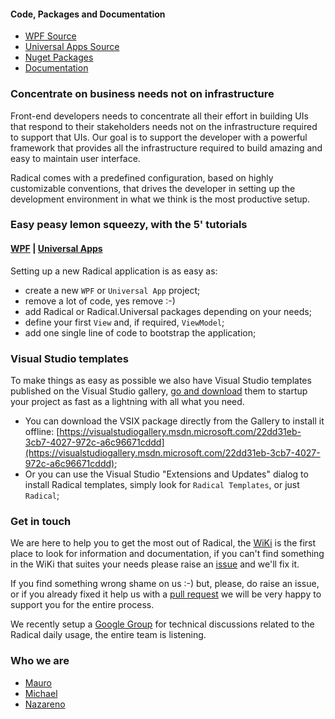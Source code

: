 #### Code, Packages and Documentation

* [WPF Source](https://github.com/RadicalFx/radical)
* [Universal Apps Source](https://github.com/RadicalFx/radical-universal)
* [Nuget Packages](http://www.nuget.org/profiles/radical)
* [Documentation](https://docs.radicalframework.com/)

### Concentrate on business needs not on infrastructure

Front-end developers needs to concentrate all their effort in building UIs that respond to their stakeholders needs not on the infrastructure required to support that UIs. Our goal is to support the developer with a powerful framework that provides all the infrastructure required to build amazing and easy to maintain user interface.

Radical comes with a predefined configuration, based on highly customizable conventions, that drives the developer in setting up the development environment in what we think is the most productive setup.

### Easy peasy lemon squeezy, with the 5' tutorials

#### [WPF](https://github.com/RadicalFx/radical/wiki/Quick-Start-%28WPF%29) | [Universal Apps](https://github.com/RadicalFx/radical/wiki/Quick-Start-%28Universal-App%29)

Setting up a new Radical application is as easy as:

* create a new `WPF` or `Universal App` project;
* remove a lot of code, yes remove :-)
* add Radical or Radical.Universal packages depending on your needs;
* define your first `View` and, if required, `ViewModel`;
* add one single line of code to bootstrap the application;

### Visual Studio templates

To make things as easy as possible we also have Visual Studio templates published on the Visual Studio gallery, [go and download](https://visualstudiogallery.msdn.microsoft.com/22dd31eb-3cb7-4027-972c-a6c96671cddd) them to startup your project as fast as a lightning with all what you need.

* You can download the VSIX package directly from the Gallery to install it offline: [https://visualstudiogallery.msdn.microsoft.com/22dd31eb-3cb7-4027-972c-a6c96671cddd](https://visualstudiogallery.msdn.microsoft.com/22dd31eb-3cb7-4027-972c-a6c96671cddd);
* Or you can use the Visual Studio "Extensions and Updates" dialog to install Radical templates, simply look for `Radical Templates`, or just `Radical`;

### Get in touch

We are here to help you to get the most out of Radical, the [WiKi](https://github.com/RadicalFx/radical/wiki) is the first place to look for information and documentation, if you can't find something in the WiKi that suites your needs please raise an [issue](https://github.com/RadicalFx/radical/issues) and we'll fix it.

If you find something wrong shame on us :-) but, please, do raise an issue, or if you already fixed it help us with a [pull request](https://github.com/RadicalFx/radical/wiki/Contribution-guideline) we will be very happy to support you for the entire process. 

We recently setup a [Google Group](https://groups.google.com/forum/#!forum/radical-mvvm-framework) for technical discussions related to the Radical daily usage, the entire team is listening.

### Who we are

* [Mauro](https://github.com/mauroservienti)
* [Michael](https://github.com/micdenny)
* [Nazareno](https://github.com/nazarenomanco)
